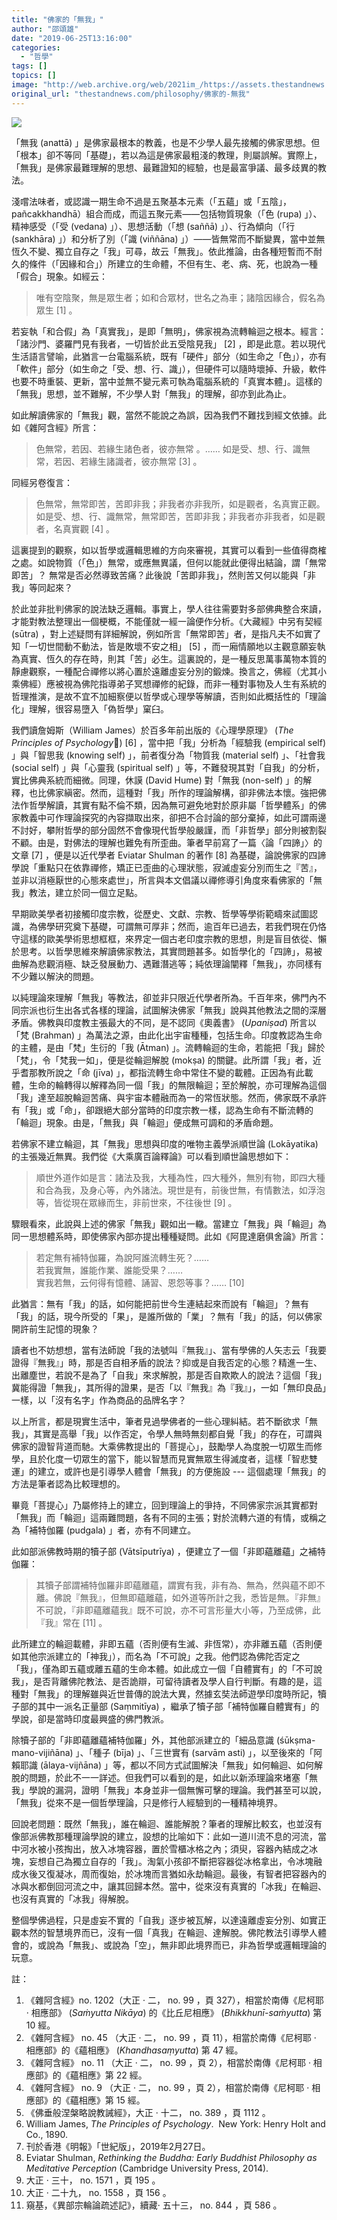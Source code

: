 ```yaml
---
title: "佛家的「無我」"
author: "邵頌雄"
date: "2019-06-25T13:16:00"
categories:
  - "哲學"
tags: []
topics: []
image: "http://web.archive.org/web/2021im_/https://assets.thestandnews.com/media/photos/12356760_10153912581579924_7611037817027580989_o_PctdQ.png"
original_url: "thestandnews.com/philosophy/佛家的-無我"
---
```

![](http://web.archive.org/web/2021im_/https://assets.thestandnews.com/media/photos/12356760_10153912581579924_7611037817027580989_o_PctdQ.png)

「無我 (anattā) 」是佛家最根本的教義，也是不少學人最先接觸的佛家思想。但「根本」卻不等同「基礎」，若以為這是佛家最粗淺的教理，則屬誤解。實際上，「無我」是佛家最難理解的思想、最難證知的經驗，也是最富爭議、最多歧異的教法。

淺嚐法味者，或認識一期生命不過是五聚基本元素（「五蘊」或「五陰」，pañcakkhandhā）組合而成，而這五聚元素——包括物質現象（「色 (rupa) 」）、精神感受（「受 (vedana) 」）、思想活動（「想 (saññā) 」）、行為傾向（「行 (sankhāra) 」）和分析了別（「識 (viññāna) 」）——皆無常而不斷變異，當中並無恆久不變、獨立自存之「我」可尋，故云「無我」。依此推論，由各種短暫而不耐久的條件（「因緣和合」）所建立的生命體，不但有生、老、病、死，也說為一種「假合」現象。如經云：

> 唯有空陰聚，無是眾生者；如和合眾材，世名之為車；諸陰因緣合，假名為眾生 \[1\] 。

若妄執「和合假」為「真實我」，是即「無明」，佛家視為流轉輪迴之根本。經言：「諸沙門、婆羅門見有我者，一切皆於此五受陰見我」 \[2\] ，即是此意。若以現代生活語言譬喻，此猶言一台電腦系統，既有「硬件」部分（如生命之「色」），亦有「軟件」部分（如生命之「受、想、行、識」），但硬件可以隨時壞掉、升級，軟件也要不時重裝、更新，當中並無不變元素可執為電腦系統的「真實本體」。這樣的「無我」思想，並不難解，不少學人對「無我」的理解，卻亦到此為止。

如此解讀佛家的「無我」觀，當然不能說之為誤，因為我們不難找到經文依據。此如《雜阿含經》所言：

> 色無常，若因、若緣生諸色者，彼亦無常 。…… 如是受、想、行、識無常，若因、若緣生諸識者，彼亦無常 \[3\] 。

同經另卷復言：

> 色無常，無常即苦，苦即非我；非我者亦非我所，如是觀者，名真實正觀。如是受、想、行、識無常，無常即苦，苦即非我；非我者亦非我者，如是觀者，名真實觀 \[4\] 。

這裏提到的觀察，如以哲學或邏輯思維的方向來審視，其實可以看到一些值得商榷之處。如說物質（「色」）無常，或應無異議，但何以能就此便得出結論，謂「無常即苦」？ 無常是否必然導致苦痛？此後說「苦即非我」，然則苦又何以能與「非我」等同起來？

於此並非批判佛家的說法缺乏邏輯。事實上，學人往往需要對多部佛典整合來讀，才能對教法整理出一個梗概，不能僅就一經一論便作分析。《大藏經》中另有契經 (sūtra) ，對上述疑問有詳細解說，例如所言「無常即苦」者，是指凡夫不如實了知「一切世間動不動法，皆是敗壞不安之相」 \[5\] ，而一廂情願地以主觀意願妄執為真實、恆久的存在時，則其「苦」必生。這裏說的，是一種反思萬事萬物本質的靜慮觀察，一種配合禪修以將心置於遠離虛妄分別的鍛煉。換言之，佛經（尤其小乘佛經）應被視為佛陀指導弟子冥想禪修的紀錄，而非一種對事物及人生有系統的哲理推演，是故不宜不加細察便以哲學或心理學等解讀，否則如此概括性的「理論化」理解，很容易墮入「偽哲學」窠臼。

我們讀詹姆斯（William James）於百多年前出版的《心理學原理》 (_The Principles of Psychology_) \[6\] ，當中把「我」分析為「經驗我 (empirical self) 」與「智思我 (knowing self) 」，前者復分為「物質我 (material self) 」、「社會我 (social self) 」與「心靈我 (spiritual self) 」等，不難發現其對「自我」的分析，實比佛典系統而細微。同理，休謨 (David Hume) 對「無我 (non-self) 」的解釋，也比佛家縝密。然而，這種對「我」所作的理論解構，卻非佛法本懷。強把佛法作哲學解讀，其實有點不倫不類，因為無可避免地對於原非屬「哲學體系」的佛家教義中可作理論探究的內容擷取出來，卻把不合討論的部分棄掉，如此可謂兩邊不討好，攀附哲學的部分固然不會像現代哲學般嚴謹，而「非哲學」部分則被割裂不顧。由是，對佛法的理解也難免有所歪曲。筆者早前寫了一篇〈論「四諦」〉的文章 \[7\] ，便是以近代學者 Eviatar Shulman 的著作 \[8\] 為基礎，論說佛家的四諦學說「重點只在依靠禪修，矯正已歪曲的心理狀態，寂滅虛妄分別而生之『苦』，並非以消極厭世的心態來處世」，所言與本文倡議以禪修導引角度來看佛家的「無我」教法，建立於同一個立足點。

早期歐美學者初接觸印度宗教，從歷史、文獻、宗教、哲學等學術範疇來試圖認識，為佛學研究奠下基礎，可謂無可厚非；然而，逾百年已過去，若我們現在仍恪守這樣的歐美學術思想框框，來界定一個古老印度宗教的思想，則是盲目依從、懶於思考。以哲學思維來解讀佛家教法，其實問題甚多。如哲學化的「四諦」，易被曲解為悲觀消極、缺乏發展動力、遇難潛逃等；純依理論闡釋「無我」，亦同樣有不少難以解決的問題。

以純理論來理解「無我」等教法，卻並非只限近代學者所為。千百年來，佛門內不同宗派也衍生出各式各樣的理論，試圖解決佛家「無我」說與其他教法之間的深層矛盾。佛教與印度教主張最大的不同，是不認同《奧義書》 (_Upaniṣad_) 所言以「梵 (Brahman) 」為萬法之源，由此化出宇宙種種，包括生命。印度教認為生命的主體，是由「梵」生衍的「我 (Ātman) 」。流轉輪迴的生命，若能把「我」歸於「梵」，令「梵我一如」，便是從輪迴解脫 (mokṣa) 的關鍵。此所謂「我」者，近乎耆那教所說之「命 (jīva) 」，都指流轉生命中常住不變的載體。正因為有此載體，生命的輪轉得以解釋為同一個「我」的無限輪迴；至於解脫，亦可理解為這個「我」達至超脫輪迴苦痛、與宇宙本體融而為一的常恆狀態。然而，佛家既不承許有「我」或「命」，卻跟絕大部分當時的印度宗教一樣，認為生命有不斷流轉的「輪迴」現象。由是，「無我」與「輪迴」便成無可調和的矛盾命題。

若佛家不建立輪迴，其「無我」思想與印度的唯物主義學派順世論 (Lokāyatika) 的主張幾近無異。我們從《大乘廣百論釋論》可以看到順世論思想如下：

> 順世外道作如是言：諸法及我，大種為性，四大種外，無別有物，即四大種和合為我，及身心等，內外諸法。現世是有，前後世無，有情數法，如浮泡等，皆從現在眾緣而生，非前世來，不往後世 \[9\] 。

驟眼看來，此說與上述的佛家「無我」觀如出一轍。當建立「無我」與「輪迴」為同一思想體系時，即使佛家內部亦提出種種疑問。此如《阿毘達磨俱舍論》所言：

> 若定無有補特伽羅，為說阿誰流轉生死？……  
> 若我實無，誰能作業、誰能受果？……  
> 實我若無，云何得有憶體、誦習、恩怨等事？…… \[10\]

此猶言：無有「我」的話，如何能把前世今生連結起來而說有「輪迴」？無有「我」的話，現今所受的「果」，是誰所做的「業」？無有「我」的話，何以佛家開許前生記憶的現象？

讀者也不妨想想，當有法師說「我的法號叫『無我』」、當有學佛的人矢志云「我要證得『無我』」時，那是否自相矛盾的說法？抑或是自我否定的心態？精進一生、出離塵世，若說不是為了「自我」來求解脫，那是否自欺欺人的說法？這個「我」冀能得證「無我」，其所得的證果，是否「以『無我』為『我』」，一如「無印良品」一樣，以「沒有名字」作為商品的品牌名字？

以上所言，都是現實生活中，筆者見過學佛者的一些心理糾結。若不斷欲求「無我」，其實是高舉「我」以作否定，令學人無時無刻都自覺「我」的存在，可謂與佛家的證智背道而馳。大乘佛教提出的「菩提心」，鼓勵學人為度脫一切眾生而修學，且於化度一切眾生的當下，能以智慧而見實無眾生得滅度者，這樣「智悲雙運」的建立，或許也是引導學人體會「無我」的方便施設 --- 這個處理「無我」的方法是筆者認為比較理想的。

畢竟「菩提心」乃屬修持上的建立，回到理論上的爭持，不同佛家宗派其實都對「無我」而「輪迴」這兩難問題，各有不同的主張；對於流轉六道的有情，或稱之為「補特伽羅 (pudgala) 」者，亦有不同建立。

此如部派佛教時期的犢子部 (Vātsīputrīya) ，便建立了一個「非即蘊離蘊」之補特伽羅：

> 其犢子部謂補特伽羅非即蘊離蘊，謂實有我，非有為、無為，然與蘊不即不離。佛說『無我』，但無即蘊離蘊，如外道等所計之我，悉皆是無。『非無』不可說，『非即蘊離蘊我』既不可說，亦不可言形量大小等，乃至成佛，此『我』常在 \[11\] 。

此所建立的輪迴載體，非即五蘊（否則便有生滅、非恆常），亦非離五蘊（否則便如其他宗派建立的「神我」），而名為「不可說」之我。他們認為佛陀否定之「我」，僅為即五蘊或離五蘊的生命本體。如此成立一個「自體實有」的「不可說我」，是否背離佛陀教法、是否詭辯，可留待讀者及學人自行判斷。有趣的是，這種對「無我」的理解雖與近世普傳的說法大異，然據玄奘法師遊學印度時所記，犢子部的其中一派名正量部 (Saṃmitīya) ，繼承了犢子部「補特伽羅自體實有」的學說，卻是當時印度最興盛的佛門教派。

除犢子部的「非即蘊離蘊補特伽羅」外，其他部派建立的「細品意識 (śūkṣma-mano-vijiñāna) 」、「種子 (bīja) 」、「三世實有 (sarvām asti) 」，以至後來的「阿賴耶識 (ālaya-vijñāna) 」等，都以不同方式試圖解決「無我」如何輪迴、如何解脫的問題，於此不一一詳述。但我們可以看到的是，如此以新添理論來堵塞「無我」學說的漏洞，證明「無我」本身並非一個無懈可擊的理論。我們甚至可以說，「無我」從來不是一個哲學理論，只是修行人經驗到的一種精神境界。

回說老問題：既然「無我」，誰在輪迴、誰能解脫？筆者的理解比較玄，也並沒有像部派佛教那種理論學說的建立，設想的比喻如下：此如一道川流不息的河流，當中河水被小孩掏出，放入冰塊容器，置於雪櫃冰格之內；須臾，容器內結成之冰塊，妄想自己為獨立自存的「我」。淘氣小孩卻不斷把容器從冰格拿出，令冰塊融成水後又復凝冰，周而復始，於冰塊而言猶如永劫輪迴。最後，有智者把容器內的冰與水都倒回河流之中，讓其回歸本然。當中，從來沒有真實的「冰我」在輪迴、也沒有真實的「冰我」得解脫。

整個學佛過程，只是虛妄不實的「自我」逐步被瓦解，以達遠離虛妄分別、如實正觀本然的智慧境界而已，沒有一個「真我」在輪迴、達解脫。佛陀教法引導學人體會的，或說為「無我」、或說為「空」，無非即此境界而已，非為哲學或邏輯理論的玩意。

註：

1.  《雜阿含經》no. 1202（大正 · 二， no. 99 ，頁 327），相當於南傳《尼柯耶 · 相應部》 (_Saṁyutta Nikāya_) 的《比丘尼相應》 (_Bhikkhunī-saṁyutta_) 第 10 經。
2.  《雜阿含經》 no. 45 （大正 · 二， no. 99 ，頁 11），相當於南傳《尼柯耶 · 相應部》的《蘊相應》 (_Khandhasaṃyutta_) 第 47 經。
3.  《雜阿含經》 no. 11 （大正 · 二， no. 99 ，頁 2），相當於南傳《尼柯耶 · 相應部》的《蘊相應》第 22 經。
4.  《雜阿含經》 no. 9 （大正 · 二， no. 99 ，頁 2），相當於南傳《尼柯耶 · 相應部》的《蘊相應》第 15 經。
5.  《佛垂般涅槃略說教誡經》，大正 · 十二， no. 389 ，頁 1112 。
6.  William James, _The Principles of Psychology_.  New York: Henry Holt and Co., 1890.
7.  刊於香港《明報》「世紀版」，2019年2月27日。
8.  Eviatar Shulman, _Rethinking the Buddha: Early Buddhist Philosophy as Meditative Perception_ (Cambridge University Press, 2014).
9.  大正 · 三十， no. 1571 ，頁 195 。
10.  大正 · 二十九， no. 1558 ，頁 156 。
11.  窺基，《異部宗輪論疏述記》，續藏· 五十三， no. 844 ，頁 586 。